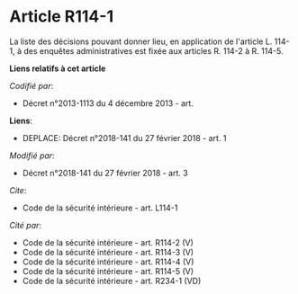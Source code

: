 # Article R114-1

La liste des décisions pouvant donner lieu, en application de l'article L. 114-1, à des enquêtes administratives est fixée
aux articles R. 114-2 à R. 114-5.

**Liens relatifs à cet article**

_Codifié par_:

  - Décret n°2013-1113 du 4 décembre 2013 - art.

**Liens**:

  - DEPLACE: Décret n°2018-141 du 27 février 2018 - art. 1

_Modifié par_:

  - Décret n°2018-141 du 27 février 2018 - art. 3

_Cite_:

  - Code de la sécurité intérieure - art. L114-1

_Cité par_:

  - Code de la sécurité intérieure - art. R114-2 (V)
  - Code de la sécurité intérieure - art. R114-3 (V)
  - Code de la sécurité intérieure - art. R114-4 (V)
  - Code de la sécurité intérieure - art. R114-5 (V)
  - Code de la sécurité intérieure - art. R234-1 (VD)

